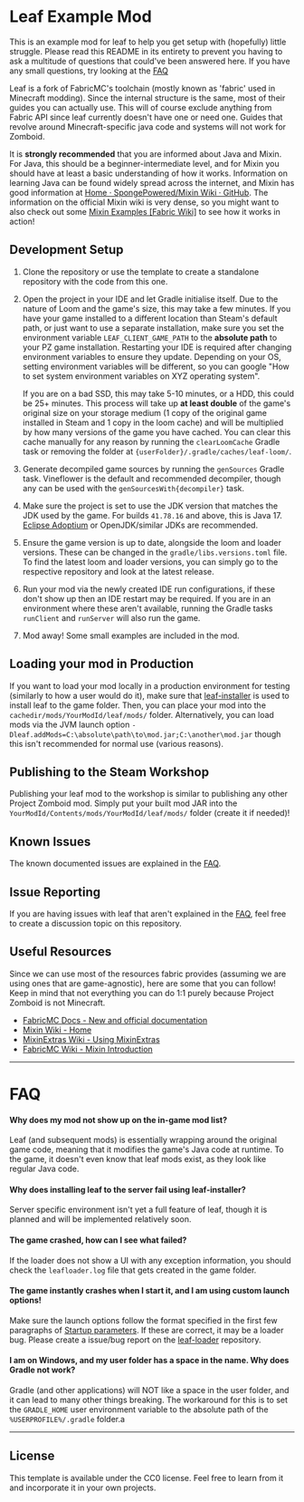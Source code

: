 # Leaf Example Mod

This is an example mod for leaf to help you get setup with (hopefully) little struggle. Please read this README in its entirety to prevent you having to ask a multitude of questions that could've been answered here. If you have any small questions, try looking at the [FAQ](#faq)

Leaf is a fork of FabricMC's toolchain (mostly known as 'fabric' used in Minecraft modding). Since the internal structure is the same, most of their guides you can actually use. This will of course exclude anything from Fabric API since leaf currently doesn't have one or need one. Guides that revolve around Minecraft-specific java code and systems will not work for Zomboid.

It is **strongly recommended** that you are informed about Java and Mixin. For Java, this should be a beginner-intermediate level, and for Mixin you should have at least a basic understanding of how it works. Information on learning Java can be found widely spread across the internet, and Mixin has good information at [Home · SpongePowered/Mixin Wiki · GitHub](). The information on the official Mixin wiki is very dense, so you might want to also check out some [Mixin Examples [Fabric Wiki]](https://wiki.fabricmc.net/tutorial:mixin_examples) to see how it works in action!

## Development Setup

1. Clone the repository or use the template to create a standalone repository with the code from this one.

2. Open the project in your IDE and let Gradle initialise itself. Due to the nature of Loom and the game's size, this may take a few minutes.
   If you have your game installed to a different location than Steam's default path, or just want to use a separate installation, make sure you set the environment variable `LEAF_CLIENT_GAME_PATH` to the **absolute path** to your PZ game installation. Restarting your IDE is required after changing environment variables to ensure they update.  Depending on your OS, setting environment variables will be different, so you can google "How to set system environment variables on XYZ operating system".
   
   If you are on a bad SSD, this may take 5-10 minutes, or a HDD, this could be 25+ minutes.
   This process will take up **at least double** of the game's original size on your storage medium
   (1 copy of the original game installed in Steam and 1 copy in the loom cache)
   and will be multiplied by how many versions of the game you have cached.
   You can clear this cache manually for any reason by running the `clearLoomCache` Gradle task or removing the
   folder at `{userFolder}/.gradle/caches/leaf-loom/`.

3. Generate decompiled game sources by running the `genSources` Gradle task.
   Vineflower is the default and recommended decompiler, though any can be used with the `genSourcesWith{decompiler}` task.

4. Make sure the project is set to use the JDK version that matches the JDK used by the game. For builds `41.78.16` and above, this is Java 17.
   [Eclipse Adoptium](https://adoptium.net/) or OpenJDK/similar JDKs are recommended.

5. Ensure the game version is up to date, alongside the loom and loader versions. These can be changed in the `gradle/libs.versions.toml` file. To find the latest loom and loader versions, you can simply go to the respective repository and look at the latest release.

6. Run your mod via the newly created IDE run configurations, if these don't show up then an IDE restart may be required. If you are in an environment where these aren't available, running the Gradle tasks `runClient` and `runServer` will also run the game.

7. Mod away! Some small examples are included in the mod.

## Loading your mod in Production

If you want to load your mod locally in a production environment for testing (similarly to how a user would do it), make sure that [leaf-installer](https://github.com/aoqia194/leaf-installer) is used to install leaf to the game folder. Then, you can place your mod into the `cachedir/mods/YourModId/leaf/mods/` folder. Alternatively, you can load mods via the JVM launch option `-Dleaf.addMods=C:\absolute\path\to\mod.jar;C:\another\mod.jar` though this isn't recommended for normal use (various reasons).

## Publishing to the Steam Workshop

Publishing your leaf mod to the workshop is similar to publishing any other Project Zomboid mod.
Simply put your built mod JAR into the `YourModId/Contents/mods/YourModId/leaf/mods/` folder
(create it if needed)!

## Known Issues

The known documented issues are explained in the [FAQ](#faq).

## Issue Reporting

If you are having issues with leaf that aren't explained in the [FAQ](#faq), feel free to create a discussion topic on this repository.

## Useful Resources

Since we can use most of the resources fabric provides (assuming we are using ones that are
game-agnostic), here are some that you can follow!
Keep in mind that not everything you can do 1:1 purely because Project Zomboid is not Minecraft.

- [FabricMC Docs - New and official documentation](https://docs.fabricmc.net/)
- [Mixin Wiki - Home](https://github.com/spongepowered/mixin/wiki)
- [MixinExtras Wiki - Using MixinExtras](https://github.com/LlamaLad7/MixinExtras/wiki)
- [FabricMC Wiki - Mixin Introduction](https://wiki.fabricmc.net/tutorial:mixin_introduction)

---

# FAQ

#### Why does my mod not show up on the in-game mod list?

Leaf (and subsequent mods) is essentially wrapping around the original game code, meaning that it modifies the game's Java code at runtime. To the game, it doesn't even know that leaf mods exist, as they look like regular Java code.

#### Why does installing leaf to the server fail using leaf-installer?

Server specific environment isn't yet a full feature of leaf, though it is planned and will be implemented relatively soon.

#### The game crashed, how can I see what failed?

If the loader does not show a UI with any exception information, you should check the `leafloader.log` file that gets created in the game folder.

#### The game instantly crashes when I start it, and I am using custom launch options!

Make sure the launch options follow the format specified in the first few paragraphs of [Startup parameters](https://pzwiki.net/wiki/Startup_parameters). If these are correct, it may be a loader bug. Please create a issue/bug report on the [leaf-loader](https://github.com/aoqia194/leaf-loader) repository.

#### I am on Windows, and my user folder has a space in the name. Why does Gradle not work?

Gradle (and other applications) will NOT like a space in the user folder, and it can lead to many other things breaking. The workaround for this is to set the `GRADLE_HOME` user environment variable to the absolute path of the `%USERPROFILE%/.gradle` folder.a

---

## License

This template is available under the CC0 license.
Feel free to learn from it and incorporate it in your own projects.
